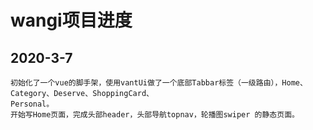 # wangi项目进度

## 2020-3-7
```
初始化了一个vue的脚手架，使用vantUi做了一个底部Tabbar标签（一级路由），Home、Category、Deserve、ShoppingCard、
Personal。
开始写Home页面，完成头部header，头部导航topnav，轮播图swiper 的静态页面。
```

